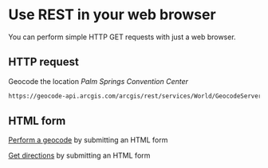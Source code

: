 # Use REST in your web browser

You can perform simple HTTP GET requests with just a web browser.

## HTTP request

Geocode the location _Palm Springs Convention Center_

```html
https://geocode-api.arcgis.com/arcgis/rest/services/World/GeocodeServer/findAddressCandidates?f=json&SingleLine=Palm+Springs+Convention+Center%2C+CA&category=POI&outFields=*&forStorage=false&token=<YOUR_API_KEY>
```

## HTML form

[Perform a geocode](./geocode-form.html) by submitting an HTML form

[Get directions](./directions-form.html) by submitting an HTML form
